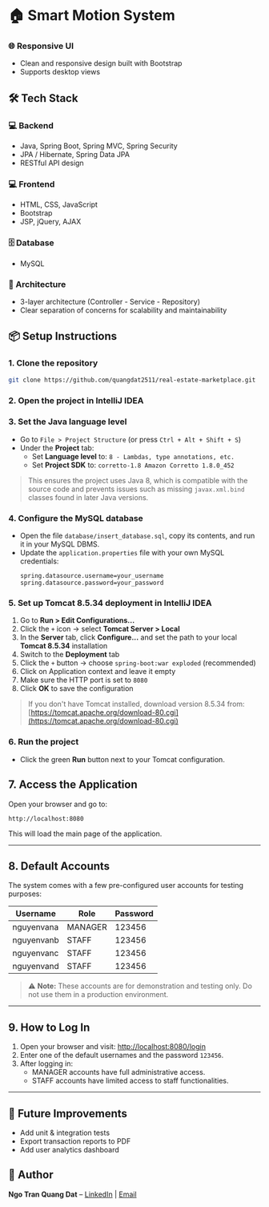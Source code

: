 # 🏠 Smart Motion System

### 🌐 Responsive UI

- Clean and responsive design built with Bootstrap
- Supports desktop views

## 🛠 Tech Stack

### 💻 Backend

- Java, Spring Boot, Spring MVC, Spring Security
- JPA / Hibernate, Spring Data JPA
- RESTful API design

### 💻 Frontend

- HTML, CSS, JavaScript
- Bootstrap
- JSP, jQuery, AJAX

### 🗄 Database

- MySQL

### 🔧 Architecture

- 3-layer architecture (Controller - Service - Repository)
- Clear separation of concerns for scalability and maintainability

## 📦 Setup Instructions

### 1. Clone the repository

```bash
git clone https://github.com/quangdat2511/real-estate-marketplace.git
```

### 2. Open the project in IntelliJ IDEA

### 3. Set the Java language level

- Go to `File > Project Structure` (or press `Ctrl + Alt + Shift + S`)
- Under the **Project** tab:
  - Set **Language level** to: `8 - Lambdas, type annotations, etc.`
  - Set **Project SDK** to: `corretto-1.8 Amazon Corretto 1.8.0_452`

> This ensures the project uses Java 8, which is compatible with the source code and prevents issues such as missing `javax.xml.bind` classes found in later Java versions.

### 4. Configure the MySQL database

- Open the file `database/insert_database.sql`, copy its contents, and run it in your MySQL DBMS.
- Update the `application.properties` file with your own MySQL credentials:
  ```properties
  spring.datasource.username=your_username
  spring.datasource.password=your_password
  ```

### 5. Set up Tomcat 8.5.34 deployment in IntelliJ IDEA

1. Go to **Run > Edit Configurations...**
2. Click the `+` icon → select **Tomcat Server > Local**
3. In the **Server** tab, click **Configure...** and set the path to your local **Tomcat 8.5.34** installation
4. Switch to the **Deployment** tab
5. Click the `+` button → choose `spring-boot:war exploded` (recommended)
6. Click on Application context and leave it empty
7. Make sure the HTTP port is set to `8080`
8. Click **OK** to save the configuration

> If you don't have Tomcat installed, download version 8.5.34 from: [https://tomcat.apache.org/download-80.cgi](https://tomcat.apache.org/download-80.cgi)

### 6. Run the project

- Click the green **Run** button next to your Tomcat configuration.

## 7. Access the Application

Open your browser and go to:

```http
http://localhost:8080
```

This will load the main page of the application.

---

## 8. Default Accounts

The system comes with a few pre-configured user accounts for testing purposes:

| Username   | Role    | Password |
| ---------- | ------- | -------- |
| nguyenvana | MANAGER | 123456   |
| nguyenvanb | STAFF   | 123456   |
| nguyenvanc | STAFF   | 123456   |
| nguyenvand | STAFF   | 123456   |

> ⚠️ **Note:** These accounts are for demonstration and testing only. Do not use them in a production environment.

---

## 9. How to Log In

1. Open your browser and visit: [http://localhost:8080/login](http://localhost:8080/login)
2. Enter one of the default usernames and the password `123456`.
3. After logging in:
   - MANAGER accounts have full administrative access.
   - STAFF accounts have limited access to staff functionalities.

---

## 🧠 Future Improvements

- Add unit & integration tests
- Export transaction reports to PDF
- Add user analytics dashboard

## 🤝 Author

**Ngo Tran Quang Dat** – [LinkedIn](https://linkedin.com/in/ntqdat) | [Email](mailto\:ngotranquangdat2511@gmail.com)


